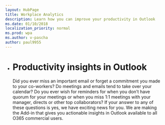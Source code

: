 ```yaml
---
layout: HubPage
title: Workplace Analytics
description: Learn how you can improve your productivity in Outlook
ms.date: 01/10/2018
localization_priority: normal 
ms.prod: wpa
ms.author: v-pascha
author: paul9955
---
```


<ul class="cardsY panelContent singlePanelContent">
    <li>
        <h1>Productivity insights in Outlook</h1>
            <p>Did you ever miss an important email or forget a commitment you made to your co-workers? Do meetings and emails tend to take over your calendar? Do you ever wish for reminders for when you don’t have quorum for your meetings or when you miss 1:1 meetings with your manager, directs or other top collaborators? If your answer to any of these questions is yes, we have exciting news for you. We are making the Add-in that gives you actionable insights in Outlook available to all O365 commercial users. </p>
    </li>
</ul>
